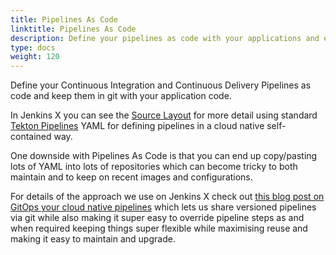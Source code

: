 ```yaml
---
title: Pipelines As Code
linktitle: Pipelines As Code
description: Define your pipelines as code with your applications and environments
type: docs
weight: 120
---
```


Define your Continuous Integration and Continuous Delivery Pipelines as code and keep them in git with your application code.

In Jenkins X you can see the [Source Layout](/v3/develop/pipelines/editing/#source-layout) for more detail using standard [Tekton Pipelines](https://github.com/tektoncd/pipeline) YAML for defining pipelines in a cloud native self-contained way.

One downside with Pipelines As Code is that you can end up copy/pasting lots of YAML into lots of repositories which can become tricky to both maintain and to keep on recent images and configurations.

For details of the approach we use on Jenkins X check out [this blog post on GitOps your cloud native pipelines](/blog/2021/02/25/gitops-pipelines/) which lets us share versioned pipelines via git while also making it super easy to override pipeline steps as and when required keeping things super flexible while maximising reuse and making it easy to maintain and upgrade.



